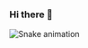 ### Hi there 👋


  ![Snake animation](https://github.com/matheus-mf/matheus-mf/blob/output/github-contribution-grid-snake.svg)
